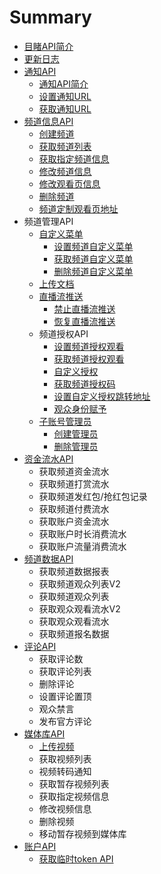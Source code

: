 # Summary

* [目睹API简介](README.md)
* [更新日志](chapter1.md)
* [通知API](shou-ye.md)
  * [通知API简介](shou-ye/tong-zhi-api-jian-jie.md)
  * [设置通知URL](shou-ye/she-zhi-tong-zhi-url.md)
  * [获取通知URL](shou-ye/huo-qu-tong-zhi-url.md)
* [频道信息API](pin-dao-xin-xi-api.md)
  * [创建频道](pin-dao-xin-xi-api/chuang-jian-pin-dao.md)
  * [获取频道列表](pin-dao-xin-xi-api/huo-qu-pin-dao-lie-biao.md)
  * [获取指定频道信息](pin-dao-xin-xi-api/huo-qu-zhi-ding-pin-dao-xin-xi.md)
  * [修改频道信息](pin-dao-xin-xi-api/xiu-gai-pin-dao-xin-xi.md)
  * [修改观看页信息](pin-dao-xin-xi-api/xiu-gai-guan-kan-ye-xin-xi.md)
  * [删除频道](pin-dao-xin-xi-api/shan-chu-pin-dao.md)
  * [频道定制观看页地址](pin-dao-xin-xi-api/pin-dao-ding-zhi-guan-kan-ye-di-zhi.md)
* 频道管理API
  * [自定义菜单](zi-ding-yi-cai-dan.md)
    * [设置频道自定义菜单](she-zhi-pin-dao-zi-ding-yi-cai-dan.md)
    * [获取频道自定义菜单](huo-qu-pin-dao-zi-ding-yi-cai-dan.md)
    * [删除频道自定义菜单](shan-chu-pin-dao-zi-ding-yi-cai-dan.md)
  * [上传文档](zhi-bo-wen-dang.md)
  * [直播流推送](zhi-bo-liu-tui-song.md)
    * [禁止直播流推送](zhi-bo-liu-tui-song/jin-zhi-zhi-bo-liu-tui-song.md)
    * [恢复直播流推送](zhi-bo-liu-tui-song/hui-fu-zhi-bo-liu-tui-song.md)
  * 频道授权API
    * [设置频道授权观看](she-zhi-pin-dao-shou-quan-guan-kan.md)
    * [获取频道授权观看](huo-qu-pin-dao-shou-quan-guan-kan.md)
    * [自定义授权](zi-ding-yi-shou-quan.md)
    * [获取频道授权码](huo-qu-pin-dao-shou-quan-ma.md)
    * [设置自定义授权跳转地址](she-zhi-zi-ding-yi-shou-quan-tiao-zhuan-di-zhi.md)
    * [观众身份赋予](guan-zhong-shen-fen-fu-yu.md)
  * [子账号管理员](zi-zhang-hao-guan-li-yuan.md)
    * [创建管理员](zi-zhang-hao-guan-li-yuan/chuang-jian-guan-li-yuan.md)
    * [删除管理员](zi-zhang-hao-guan-li-yuan/shan-chu-guan-li-yuan.md)
* [资金流水API](pin-dao-zi-jin-shu-ju-api.md)
  * 获取频道资金流水
  * 获取频道打赏流水
  * 获取频道发红包/抢红包记录
  * 获取频道付费流水
  * 获取账户资金流水
  * 获取账户时长消费流水
  * 获取账户流量消费流水
* [频道数据API](pin-dao-shu-ju-api.md)
  * 获取频道数据报表
  * 获取频道观众列表V2
  * 获取频道观众列表
  * 获取观众观看流水V2
  * 获取观众观看流水
  * 获取频道报名数据
* [评论API](ping-lun-api.md)
  * 获取评论数
  * 获取评论列表
  * 删除评论
  * 设置评论置顶
  * 观众禁言
  * 发布官方评论
* [媒体库API](mei-tiku-api.md)
  * [上传视频](mei-tiku-api/xin-zeng-shi-pin.md)
  * 获取视频列表
  * 视频转码通知
  * 获取暂存视频列表
  * 获取指定视频信息
  * 修改视频信息
  * 删除视频
  * 移动暂存视频到媒体库
* [账户API](zhang-hu-api.md)
  * [获取临时token API](zhang-hu-api/huo-qu-lin-shi-token-api.md)


